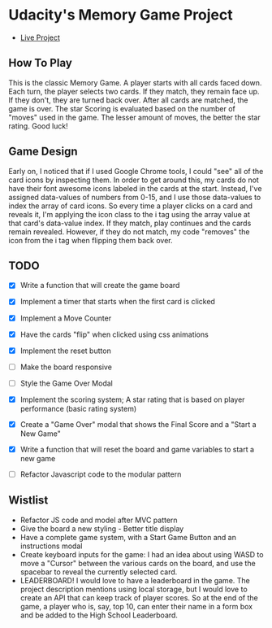 # Udacity's Memory Game Project

* [Live Project](https://clockwerkz.github.io/jsMemoryGame/)


## How To Play

This is the classic Memory Game. A player starts with all cards faced down. Each turn, the player selects two cards. If they match, they remain face up. If they don't, they are turned back over. After all cards are matched, the game is over. The star Scoring is evaluated based on the number of "moves" used in the game. The lesser amount of moves, the better the star rating. Good luck!

## Game Design

Early on, I noticed that if I used Google Chrome tools, I could "see" all of the card icons by inspecting them. In order to get around this, my cards do not have their font awesome icons labeled in the cards at the start. Instead, I've assigned data-values of numbers from 0-15, and I use those data-values to index the array of card icons. So every time a player clicks on a card and reveals it, I'm applying the icon class to the i tag using the array value at that card's data-value index. If they match, play continues and the cards remain revealed. However, if they do not match, my code "removes" the icon from the i tag when flipping them back over.

## TODO

- [x] Write a function that will create the game board
- [X] Implement a timer that starts when the first card is clicked
- [X] Implement a Move Counter
- [X] Have the cards "flip" when clicked using css animations
- [X] Implement the reset button 
- [ ] Make the board responsive
- [ ] Style the Game Over Modal
- [X] Implement the scoring system; A star rating that is based on player performance (basic rating system)
- [X] Create a "Game Over" modal that shows the Final Score and a "Start a New Game"
- [X] Write a function that will reset the board and game variables to start a new game
- [ ] Refactor Javascript code to the modular pattern


## Wistlist
- Refactor JS code and model after MVC pattern
- Give the board a new styling - Better title display
- Have a complete game system, with a Start Game Button and an instructions modal
- Create keyboard inputs for the game: I had an idea about using WASD to move a "Cursor" between the various cards on the board, and use the spacebar to reveal the currently selected card.
- LEADERBOARD! I would love to have a leaderboard in the game. The project description mentions using local storage, but I would love to create an API that can keep track of player scores. So at the end of the game, a player who is, say, top 10, can enter their name in a form box and be added to the High School Leaderboard.

